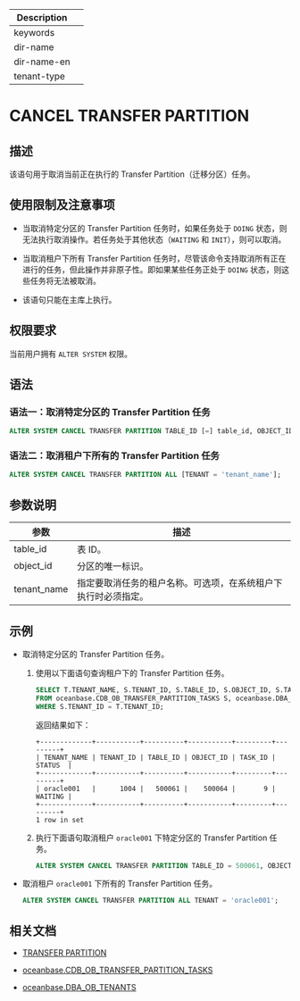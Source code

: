 | Description   |                 |
|---------------|-----------------|
| keywords      |                 |
| dir-name      |                 |
| dir-name-en   |                 |
| tenant-type   |                 |

# CANCEL TRANSFER PARTITION

## 描述

该语句用于取消当前正在执行的 Transfer Partition（迁移分区）任务。

## 使用限制及注意事项

* 当取消特定分区的 Transfer Partition 任务时，如果任务处于 `DOING` 状态，则无法执行取消操作。若任务处于其他状态（`WAITING` 和 `INIT`），则可以取消。

* 当取消租户下所有 Transfer Partition 任务时，尽管该命令支持取消所有正在进行的任务，但此操作并非原子性。即如果某些任务正处于 `DOING` 状态，则这些任务将无法被取消。

* 该语句只能在主库上执行。

## 权限要求

当前用户拥有 `ALTER SYSTEM` 权限。

## 语法

### 语法一：取消特定分区的 Transfer Partition 任务

```sql
ALTER SYSTEM CANCEL TRANSFER PARTITION TABLE_ID [=] table_id, OBJECT_ID [=] object_id [TENANT = 'tenant_name'];
```

### 语法二：取消租户下所有的 Transfer Partition 任务

```sql
ALTER SYSTEM CANCEL TRANSFER PARTITION ALL [TENANT = 'tenant_name'];
```

## 参数说明

| 参数         | 描述        |
|--------------|------------|
| table_id     | 表 ID。|
| object_id    | 分区的唯一标识。|
| tenant_name  | 指定要取消任务的租户名称。可选项，在系统租户下执行时必须指定。|

## 示例

* 取消特定分区的 Transfer Partition 任务。

  1. 使用以下面语句查询租户下的 Transfer Partition 任务。

      ```sql
      SELECT T.TENANT_NAME, S.TENANT_ID, S.TABLE_ID, S.OBJECT_ID, S.TASK_ID, S.STATUS
      FROM oceanbase.CDB_OB_TRANSFER_PARTITION_TASKS S, oceanbase.DBA_OB_TENANTS T
      WHERE S.TENANT_ID = T.TENANT_ID;
      ```

      返回结果如下：

      ```shell
      +-------------+-----------+----------+-----------+---------+---------+
      | TENANT_NAME | TENANT_ID | TABLE_ID | OBJECT_ID | TASK_ID | STATUS  |
      +-------------+-----------+----------+-----------+---------+---------+
      | oracle001   |      1004 |   500061 |    500064 |       9 | WAITING |
      +-------------+-----------+----------+-----------+---------+---------+
      1 row in set
      ```

  2. 执行下面语句取消租户 `oracle001` 下特定分区的 Transfer Partition 任务。

      ```sql
      ALTER SYSTEM CANCEL TRANSFER PARTITION TABLE_ID = 500061, OBJECT_ID = 500064 TENANT = 'oracle001';
      ```

* 取消租户 `oracle001` 下所有的 Transfer Partition 任务。

  ```sql
  ALTER SYSTEM CANCEL TRANSFER PARTITION ALL TENANT = 'oracle001';
  ```

## 相关文档

* [TRANSFER PARTITION](4300.Transfer-partition.md)

* [oceanbase.CDB_OB_TRANSFER_PARTITION_TASKS](../../../../700.system-views/300.system-view-of-sys-tenant/200.dictionary-view-of-sys-tenant/11500.o-cdb_ob_transfer_partition_tasks-of-sys-tenant.md)

* [oceanbase.DBA_OB_TENANTS](../../../../700.system-views/300.system-view-of-sys-tenant/200.dictionary-view-of-sys-tenant/23100.o-dba_ob_tenants-of-sys-tenant.md)

